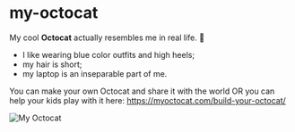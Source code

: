 # my-octocat

My cool **Octocat** actually resembles me in real life. :sparkling_heart: 

- I like wearing blue color outfits and high heels;
- my hair is short;
- my laptop is an inseparable part of me.

You can make your own Octocat and share it with the world OR you can help your kids play with it here: 
https://myoctocat.com/build-your-octocat/

![My Octocat](https://i.postimg.cc/76gvKRWF/octocat.png) 
